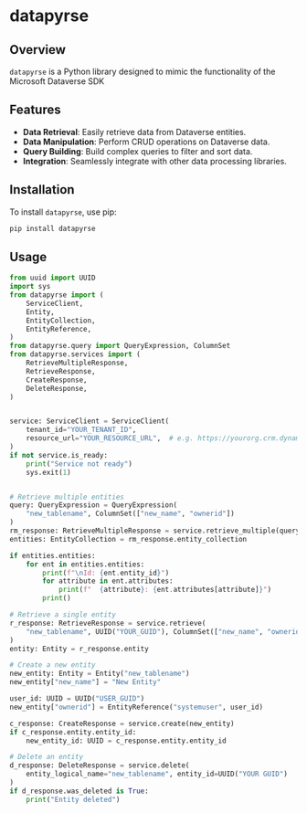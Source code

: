 # datapyrse

## Overview
`datapyrse` is a Python library designed to mimic the functionality of the Microsoft Dataverse SDK

## Features
- **Data Retrieval**: Easily retrieve data from Dataverse entities.
- **Data Manipulation**: Perform CRUD operations on Dataverse data.
- **Query Building**: Build complex queries to filter and sort data.
- **Integration**: Seamlessly integrate with other data processing libraries.

## Installation
To install `datapyrse`, use pip:

```sh
pip install datapyrse
```

## Usage
```py
from uuid import UUID
import sys
from datapyrse import (
    ServiceClient,
    Entity,
    EntityCollection,
    EntityReference,
)
from datapyrse.query import QueryExpression, ColumnSet
from datapyrse.services import (
    RetrieveMultipleResponse,
    RetrieveResponse,
    CreateResponse,
    DeleteResponse,
)


service: ServiceClient = ServiceClient(
    tenant_id="YOUR_TENANT_ID",
    resource_url="YOUR_RESOURCE_URL",  # e.g. https://yourorg.crm.dynamics.com
)
if not service.is_ready:
    print("Service not ready")
    sys.exit(1)


# Retrieve multiple entities
query: QueryExpression = QueryExpression(
    "new_tablename", ColumnSet(["new_name", "ownerid"])
)
rm_response: RetrieveMultipleResponse = service.retrieve_multiple(query)
entities: EntityCollection = rm_response.entity_collection

if entities.entities:
    for ent in entities.entities:
        print(f"\nId: {ent.entity_id}")
        for attribute in ent.attributes:
            print(f"  {attribute}: {ent.attributes[attribute]}")
        print()

# Retrieve a single entity
r_response: RetrieveResponse = service.retrieve(
    "new_tablename", UUID("YOUR_GUID"), ColumnSet(["new_name", "ownerid"])
)
entity: Entity = r_response.entity

# Create a new entity
new_entity: Entity = Entity("new_tablename")
new_entity["new_name"] = "New Entity"

user_id: UUID = UUID("USER_GUID")
new_entity["ownerid"] = EntityReference("systemuser", user_id)

c_response: CreateResponse = service.create(new_entity)
if c_response.entity.entity_id:
    new_entity_id: UUID = c_response.entity.entity_id

# Delete an entity
d_response: DeleteResponse = service.delete(
    entity_logical_name="new_tablename", entity_id=UUID("YOUR GUID")
)
if d_response.was_deleted is True:
    print("Entity deleted")


```


